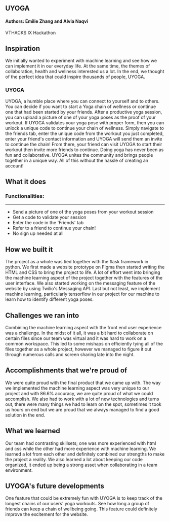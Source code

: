 ## UYOGA
#### Authors: Emilie Zhang and Alvia Naqvi
VTHACKS IX Hackathon

## Inspiration
We initially wanted to experiment with machine learning and see how we can implement it in our everyday life. At the same time, the themes of collaboration, health and wellness interested us a lot. In the end, we thought of the perfect idea that could inspire thousands of people, UYOGA.


### UYOGA
UYOGA, a humble place where you can connect to yourself and to others. You can decide if you want to start a Yoga chain of wellness or continue one that had been started by your friends. After a productive yoga session, you can upload a picture of one of your yoga poses as the proof of your workout. If UYOGA validates your yoga pose with proper form, then you can unlock a unique code to continue your chain of wellness. Simply navigate to the friends tab, enter the unique code from the workout you just completed, enter your friend's contact information and UYOGA will send them an invite to continue the chain! From there, your friend can visit UYOGA to start their workout then invite more friends to continue. Doing yoga has never been as fun and collaborative. UYOGA unites the community and brings people together in a unique way. All of this without the hassle of creating an account!

## What it does

### Functionalities: 
---
- Send a picture of one of the yoga poses from your workout session
- Get a code to validate your session
- Enter the code in the 'Friends' tab
- Refer to a friend to continue your chain!
- No sign up needed at all

## How we built it
The project as a whole was tied together with the flask framework in python. We first made a website prototype on Figma then started writing the HTML and CSS to bring the project to life. A lot of effort went into bringing the machine learning aspect of the project together with the features of the user interface. We also started working on the messaging feature of the website by using Twilio's Messaging API. Last but not least, we implement machine learning, particularly tensorflow in our project for our machine to learn how to identify different yoga poses.

## Challenges we ran into
Combining the machine learning aspect with the front end user experience was a challenge. In the midst of it all, it was a bit hard to collaborate on certain files since our team was virtual and it was hard to work on a common workspace. This led to some mishaps on efficiently tying all of the files together as a whole project, however we managed to figure it out through numerous calls and screen sharing late into the night.

## Accomplishments that we're proud of
We were quite proud with the final product that we came up with. The way we implemented the machine learning aspect was very unique to our project and with 86.6% accuracy, we are quite proud of what we could accomplish. We also had to work with a lot of new technologies and turns out, there were many things we had to learn on the spot, sometimes it took us hours on end but we are proud that we always managed to find a good solution in the end.

## What we learned
Our team had contrasting skillsets; one was more experienced with html and css while the other had more experience with machine learning. We learned a lot from each other and definitely combined our strengths to make the project a reality. We also learned a lot about keeping our code organized, it ended up being a strong asset when collaborating in a team environment.

## UYOGA's future developments
One feature that could be extremely fun with UYOGA is to keep track of the longest chains of our users' yoga workouts. See how long a group of friends can keep a chain of wellbeing going. This feature could definitely improve the excitement for the website.
